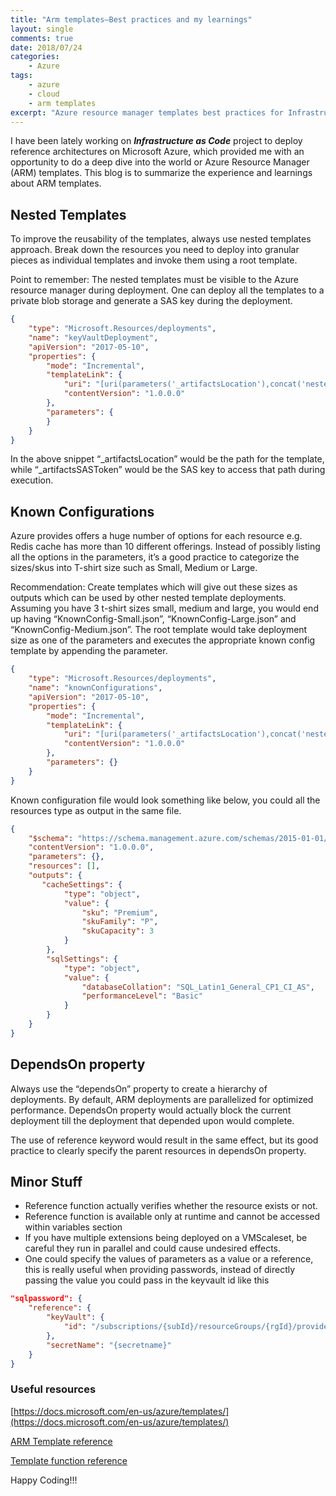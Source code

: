 ```yaml
---
title: "Arm templates–Best practices and my learnings"
layout: single
comments: true
date: 2018/07/24 
categories: 
    - Azure
tags:
    - azure
    - cloud
    - arm templates
excerpt: "Azure resource manager templates best practices for Infrastructure as code"
---
```


I have been lately working on ***Infrastructure as Code*** project to deploy reference architectures on Microsoft Azure, which provided me with an opportunity to do a deep dive into the world or Azure Resource Manager (ARM) templates. This blog is to summarize the experience and learnings about ARM templates.

## Nested Templates
To improve the reusability of the templates, always use nested templates approach. Break down the resources you need to deploy into granular pieces as individual templates and invoke them using a root template.

Point to remember: The nested templates must be visible to the Azure resource manager during deployment. One can deploy all the templates to a private blob storage and generate a SAS key during the deployment.

```json
{
    "type": "Microsoft.Resources/deployments",
    "name": "keyVaultDeployment",
    "apiVersion": "2017-05-10",
    "properties": {
        "mode": "Incremental",
        "templateLink": {
            "uri": "[uri(parameters('_artifactsLocation'),concat('nestedtemplates/AzureDeploy-KeyVault.json', parameters('_artifactsSASToken')))]",
            "contentVersion": "1.0.0.0"
        },
        "parameters": {
        }
    }
}
```
In the above snippet “_artifactsLocation” would be the path for the template, while “_artifactsSASToken” would be the SAS key to access that path during execution.

## Known Configurations
Azure provides offers a huge number of options for each resource e.g. Redis cache has more than 10 different offerings. Instead of possibly listing all the options in the parameters, it’s a good practice to categorize the sizes/skus into T-shirt size such as Small, Medium or Large.

Recommendation: Create templates which will give out these sizes as outputs which can be used by other nested template deployments. Assuming you have 3 t-shirt sizes small, medium and large, you would end up having “KnownConfig-Small.json”, “KnownConfig-Large.json” and “KnownConfig-Medium.json”. The root template would take deployment size as one of the parameters and executes the appropriate known config template by appending the parameter.

```json
{
    "type": "Microsoft.Resources/deployments",
    "name": "knownConfigurations",
    "apiVersion": "2017-05-10",
    "properties": {
        "mode": "Incremental",
        "templateLink": {
            "uri": "[uri(parameters('_artifactsLocation'),concat('nested/KnownConfigurations-',parameters('deploymentSize'),'.json', parameters('_artifactsSASToken')))]",
            "contentVersion": "1.0.0.0"
        },
        "parameters": {}
    }
}
```
Known configuration file would look something like below, you could all the resources type as output in the same file.

```json
{
    "$schema": "https://schema.management.azure.com/schemas/2015-01-01/deploymentTemplate.json#",
    "contentVersion": "1.0.0.0",
    "parameters": {},
    "resources": [],
    "outputs": {
       "cacheSettings": {
            "type": "object",
            "value": {
                "sku": "Premium",
                "skuFamily": "P",
                "skuCapacity": 3
            }
        },
        "sqlSettings": {
            "type": "object",
            "value": {
                "databaseCollation": "SQL_Latin1_General_CP1_CI_AS",
                "performanceLevel": "Basic"
            }
        }
    }
}
```

## DependsOn property
Always use the “dependsOn” property to create a hierarchy of deployments. By default, ARM deployments are parallelized for optimized performance.  DependsOn property would actually block the current deployment till the deployment that depended upon would complete.

The use of reference keyword would result in the same effect, but its good practice to clearly specify the parent resources in dependsOn property.

## Minor Stuff
* Reference function actually verifies whether the resource exists or not.
* Reference function is available only at runtime and cannot be accessed within variables section
* If you have multiple extensions being deployed on a VMScaleset, be careful they run in parallel and could cause undesired effects.
* One could specify the values of parameters as a value or a reference, this is really useful when providing passwords, instead of directly passing the value you could pass in the keyvault id like this

```json
"sqlpassword": {
    "reference": {
        "keyVault": {
            "id": "/subscriptions/{subId}/resourceGroups/{rgId}/providers/Microsoft.KeyVault/vaults/{vaultName}"
        },
        "secretName": "{secretname}"
    }
}
```
### Useful resources
[https://docs.microsoft.com/en-us/azure/templates/](https://docs.microsoft.com/en-us/azure/templates/)

[ARM Template reference](https://docs.microsoft.com/en-us/azure/azure-resource-manager/resource-group-template-functions) 

[Template function reference](https://docs.microsoft.com/en-us/azure/azure-resource-manager/)

Happy Coding!!!